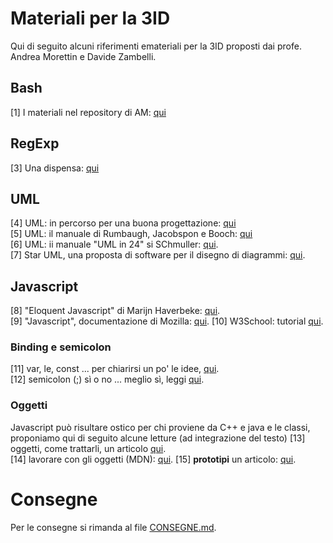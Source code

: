 # Materiali per la 3ID
Qui di seguito alcuni riferimenti emateriali per la 3ID proposti dai profe. Andrea Morettin e Davide Zambelli.

## Bash
[1] I materiali nel repository di AM: [qui](https://github.com/divino-marchese/zuccante/tree/master/bash)  

## RegExp
[3] Una dispensa: [qui](http://www.marianospadaccini.it/repository/espressioni_regolari.pdf)

## UML
[4] UML: in percorso per una buona progettazione: [qui](http://www.cs.kent.edu/~jmaletic/cs63901/lectures/UML.pdf)  
[5] UML: il manuale di Rumbaugh, Jacobspon e Booch: [qui](https://www.utdallas.edu/~chung/Fujitsu/UML_2.0/Rumbaugh--UML_2.0_Reference_CD.pdf)  
[6] UML: ii manuale "UML in 24" si SChmuller: [qui](http://web.uettaxila.edu.pk/CMS/AUT2011/seSCbs/tutorial%5CElectronic_Book(UML%2024%20Hours).pdf).  
[7] Star UML, una proposta di software per il disegno di diagrammi: [qui](http://staruml.io/).

## Javascript
[8] "Eloquent Javascript" di Marijn Haverbeke: [qui](http://eloquentjavascript.net/).  
[9] "Javascript", documentazione di Mozilla: [qui](https://developer.mozilla.org/en-US/docs/Web/JavaScript).
[10] W3School: tutorial [qui](https://www.w3schools.com/js/).  

### Binding e semicolon
[11] var, le, const ... per chiarirsi un po' le idee, [qui](https://dev.to/sarah_chima/var-let-and-const--whats-the-difference-69e).  
[12] semicolon (;) sì o no ... meglio sì, leggi [qui](https://codeburst.io/why-i-prefer-to-use-semicolon-in-javascript-f00c303547). 

### Oggetti
Javascript può risultare ostico per chi proviene da C++ e java e le classi, proponiamo qui di seguito alcune letture (ad integrazione del testo) 
[13] oggetti, come trattarli, un articolo [qui](https://medium.com/@justtoconfirm/object-oriented-javascript-d61fe073ca86).  
[14] lavorare con gli oggetti (MDN): [qui](https://developer.mozilla.org/en-US/docs/Web/JavaScript/Guide/Working_with_Objects).
[15] **prototipi** un articolo: [qui](https://hackernoon.com/prototypes-in-javascript-5bba2990e04b). 

# Consegne
Per le consegne si rimanda al file [CONSEGNE.md](./CONSEGNE.md).
